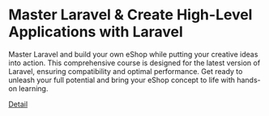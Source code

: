 # Master Laravel & Create High-Level Applications with Laravel

Master Laravel and build your own eShop while putting your creative ideas into action. This comprehensive course is designed for the latest version of Laravel, ensuring compatibility and optimal performance. Get ready to unleash your full potential and bring your eShop concept to life with hands-on learning. 

[Detail](https://eduitfree.com/gkbM)